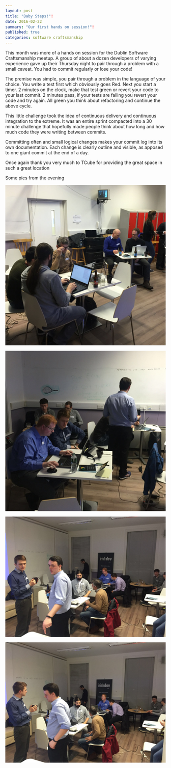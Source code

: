 ```yaml
---
layout: post
title: "Baby Steps!"!
date: 2016-02-22
summary: "Our first hands on session!"!
published: true
categories: software craftsmanship
---
```


This month was more of a hands on session for the Dublin Software Craftsmanship meetup. A group of about a dozen developers of varying experience gave up their Thursday night to pair through a problem with a small caveat. You had to commit regularly or lose your code!

The premise was simple, you pair through a problem in the language of your choice. You write a test first which obviously goes Red. Next you start a timer. 2 minutes on the clock, make that test green or revert your code to your last commit. 2 minutes pass, if your tests are failing you revert your code and try again. All green you think about refactoring and continue the above cycle.

This little challenge took the idea of continuous delivery and continuous integration to the extreme. It was an entire sprint compacted into a 30 minute challenge that hopefully made people think about how long and how much code they were writing between commits.

Committing often and small logical changes makes your commit log into its own documentation. Each change is clearly outline and visible, as apposed to one giant commit at the end of a day.

Once again thank you very much to TCube for providing the great space in such a great location

Some pics from the evening

![handson-1.jpg](https://raw.githubusercontent.com/dubswcraft/dubswcraft.github.io/master/_posts/images/handson-18feb2015/handson-1.jpg)

![handson-2.jpg](https://raw.githubusercontent.com/dubswcraft/dubswcraft.github.io/master/_posts/images/handson-18feb2015/handson-2.jpg)

![handson-3.jpg](https://raw.githubusercontent.com/dubswcraft/dubswcraft.github.io/master/_posts/images/handson-18feb2015/handson-3.jpg)

![handson-4.jpg](https://raw.githubusercontent.com/dubswcraft/dubswcraft.github.io/master/_posts/images/handson-18feb2015/handson-4.jpg)

